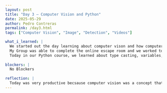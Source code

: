 ```yaml
---
layout: post
title: "Day 3 – Computer Vision and Python"
date: 2025-05-29
author: Pedro Contreras
permalink: /day3.html
tags: ["Computer Vision", "Image", "Detection", "Videos"]

what_i_learned: |
  We started out the day learning about computer vison and how computers recognize objects and identifying them through machine learning ad information the user gives the computer. We did this using TeachableMachine. We also used code throguhh CoLab to manually go in and have the computer detect these objects.
  My Group was able to complete the online escape room and we worked together in order to find different clues and it served as a good bonding exercise for us.
  Today in our Python course, we learned about type casting, variables, and user inputs. We worked through a couple of problems that involved using what we learned such as storing data as variable sand being able to output data using equations and user inputs. 
  
blockers: |
  No Blockers
  
reflection: |
  Today was very productive becsause computer vision was a concept that I had somewhat heard about but it wa svery interesting to actually go and leanr and practice myself on how it works. The escape room exercise allowed my group to bod and allowed us to work together and I think it was a good reflection on how we will work with each other in our upcoming research. The Python course today served as good practice to apply these basic concepts and how they can be applied to real-world scenarios. 
---
```

